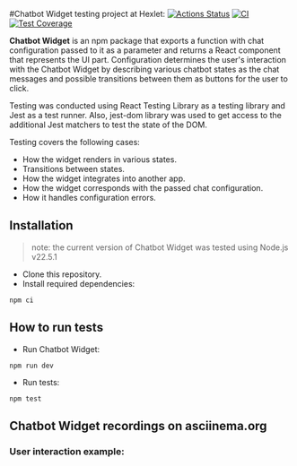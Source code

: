 #Chatbot Widget testing project at Hexlet:
[![Actions Status](https://github.com/EkaterinaMavliutova/qa-auto-engineer-javascript-project-89/actions/workflows/hexlet-check.yml/badge.svg)](https://github.com/EkaterinaMavliutova/qa-auto-engineer-javascript-project-89/actions) [![CI](https://github.com/EkaterinaMavliutova/qa-auto-engineer-javascript-project-89/actions/workflows/ci.yml/badge.svg?branch=main&event=push)](https://github.com/EkaterinaMavliutova/qa-auto-engineer-javascript-project-89/actions/workflows/ci.yml) [![Test Coverage](https://api.codeclimate.com/v1/badges/6021cbabef1ba9e8af5c/test_coverage)](https://codeclimate.com/github/EkaterinaMavliutova/qa-auto-engineer-javascript-project-89/test_coverage)

**Chatbot Widget** is an npm package that exports a function with chat configuration passed to it as a parameter and returns a React component that represents the UI part. Configuration determines the user's interaction with the Chatbot Widget by describing various chatbot states as the chat messages and possible transitions between them as buttons for the user to click.

Testing was conducted using React Testing Library as a testing library and Jest as a test runner. Also, jest-dom library was used to get access to the additional Jest matchers to test the state of the DOM.

Testing covers the following cases:
* How the widget renders in various states.
* Transitions between states.
* How the widget integrates into another app.
* How the widget corresponds with the passed chat configuration.
* How it handles configuration errors.

## Installation
>note: the current version of Chatbot Widget was tested using Node.js v22.5.1
* Clone this repository.
* Install required dependencies:
```
npm ci
```

## How to run tests
* Run Chatbot Widget:
```
npm run dev
```
* Run tests:
```
npm test
```

## Chatbot Widget recordings on asciinema.org
### User interaction example: